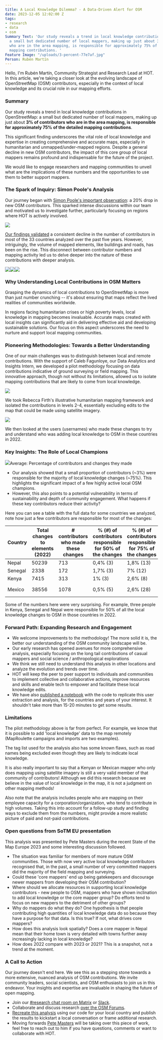 ```yaml
---
title: A Local Knowledge Dilemma? - A Data-Driven Alert for OSM
date: 2023-12-05 12:02:00 Z
tags:
- research
- data
- osm
Summary Text: 'Our study reveals a trend in local knowledge contributions in OpenStreetMap:
  a small but dedicated number of local mappers, making up just about 3% of contributors
  who are in the area mapping, is responsible for approximately 75% of the detailed
  mapping contributions. '
Feature Image: "/uploads/3-percent-77e7af.jpg"
Person: Rubén Martín
---
```


Hello, I'm Rubén Martín, Community Strategist and Research Lead at HOT. In this article, we're taking a closer look at the evolving landscape of OpenStreetMap (OSM) contributors, especially in the context of local knowledge and its crucial role in our mapping efforts.

### Summary

Our study reveals a trend in local knowledge contributions in OpenStreetMap: a small but dedicated number of local mappers, making up just about **3% of contributors who are in the area mapping, is responsible for approximately 75% of the detailed mapping contributions**.   

This significant finding underscores the vital role of local knowledge and expertise in creating comprehensive and accurate maps, especially in humanitarian and unmapped/under-mapped regions. Despite a general decline in new OSM contributors, the impact of this core group of local mappers remains profound and indispensable for the future of the project.  

We would like to engage researchers and mapping communities to unveil what are the implications of these numbers and the opportunities to use them to better support mappers.

### The Spark of Inquiry: Simon Poole's Analysis

Our journey began with [Simon Poole's important observation](https://www.openstreetmap.org/user/SimonPoole/diary/400701): a 20% drop in new OSM contributors. This sparked intense discussions within our team and motivated us to investigate further, particularly focusing on regions where HOT is actively involved.

![](https://lh7-us.googleusercontent.com/NO13aEnG2OW20JlSc9xms6OWuIsJX3W5qUiiPG6sMN9Z3jFukSw0B2lTJblG7wTHwhfPtJs6-TFHlLvPVKyg7HmJ23JZSp3H-KhasKex8D3Jo2bpcH72lLMLffrqIaBhwVnl0u-GLyrHxJsFUVjPI-Y)

[Our findings validated](https://www.hotosm.org/updates/driving-change-through-data-exploring-humanitarian-mapping-research-and-analysis-initiatives/) a consistent decline in the number of contributors in most of the 33 countries analyzed over the past five years. However, intriguingly, the volume of mapped elements, like buildings and roads, has been on the rise. This disconnect between contributor numbers and mapping activity led us to delve deeper into the nature of these contributions with deeper analysis.

![](https://lh7-us.googleusercontent.com/BO0a0CwJE9MtnILLvCvvzKUUGaRwOUKIH49bV9JBDs5hFYchO7nSLWDFQ9I4_7YiQJoSf-gzGLWr8euqf5CRinGz3eRqdiDsLFcVwW6QXOsLfSG9eUwovz2QOuauf6TL1ux50KoBkihO-09dEPst8BA)![](https://lh7-us.googleusercontent.com/I9I3QwUbp_asV7Gj-ncS_a3bVWVENIj17lI0bEa-euDQ3M_ZhiKZursMYqEFRLUhbP1JfQQxjzwoUIKTDSWiTE18ZkMuHBA4F8ZcByWzZZxHjXMwtk508rb3HPWz06hHo6DAktmVixKO8mr41NNjxpY)![](https://lh7-us.googleusercontent.com/FanUfVXJFqiozLXdv3qDyrTr-6II6Dk1Vdn5YFv3n4nXPW66qa1hImacn21PEkH_QJ6AR128Fl9GK4cp9IpR3LY-UV65TpAgqYeu5C8IQ2fiCSJJ1BC3KeEIpMz9tXPZzgZMQdLMH-VFeXwAIlLereY)  

### Why Understanding Local Contributions in OSM Matters

Grasping the dynamics of local contributions to OpenStreetMap is more than just number crunching -- it's about ensuring that maps reflect the lived realities of communities worldwide. 

In regions facing humanitarian crises or high poverty levels, local knowledge in mapping becomes invaluable. Accurate maps created with local insights can significantly aid in delivering effective aid and developing sustainable solutions. Our focus on this aspect underscores the need to nurture and support local mapping communities.

### Pioneering Methodologies: Towards a Better Understanding

One of our main challenges was to distinguish between local and remote contributions. With the support of Caleb Fagunloye, our Data Analytics and Insights Intern, we developed a pilot methodology focusing on data contributions indicative of ground surveying or field mapping. This innovative approach, though not without its limitations, allowed us to isolate mapping contributions that are likely to come from local knowledge.

![](https://lh7-us.googleusercontent.com/nLANMbYs-fi09UuDoF4d8yuqyZWsZLfww-3YwHAiraVIR0IYSnq0oxZ41xA7OoKfZLnoaFoYJwWzHszx34YZJRsV02aEiGMJQJU6i1MywJ9nus6ZUuqvYP0Bz1WgXjPmWM0MX8REOgRYQrbgnT8jQis)

We took Rebecca Firth's illustrative humanitarian mapping framework and isolated the contributions in levels 2-4, essentially excluding edits to the map that could be made using satellite imagery.

![](https://lh7-us.googleusercontent.com/xujGY8ZboKjifwDUDfiAprpRLU66AZW9rLELzlG-BNFXuNEc1VdXnTsQHILI78eieUdJ6mvzqr075b1qckCPAPSJAFCnjwoMTrbUzVXCTupkaoyzvxBu-otTbhDxBQ2org18NtlMDgFcprsVSxT9eJE)  

We then looked at the users (usernames) who made these changes to try and understand who was adding local knowledge to OSM in these countries in 2022\.

### Key Insights: The Role of Local Champions

![](https://lh7-us.googleusercontent.com/MspOHtCCcAcwNqcsz8FJCvmUUo1fXvJOUO08LXWV7gRSTsPbRL1_pSjrfYo4YBNaxxdDbt90Jjc8SjLaAweHJ6sHdAPIOzH6iqiype5hylW_6E0BXddfwl7rAxPBy0wb9RIwVKDZ6Puwq0ow922ibBg)Average: Percentage of contributors and changes they made

* Our analysis showed that a small proportion of contributors (~3%) were responsible for the majority of local knowledge changes (~75%). This highlights the significant impact of a few highly active local OSM champions.
* However, this also points to a potential vulnerability in terms of sustainability and depth of community engagement. What happens if these key contributors reduce their activity?

Here you can see a table with the full data for some countries we analyzed, note how just a few contributors are responsible for most of the changes:

| Country | Total changes to elements (2022) | \# contributors who made these changes | % (#) of contributors responsible for 50% of the changes | % (#) of contributors responsible for 75% of the changes | % (#) of contributors responsible for 95% of the changes |
| ------- | -------------------------------- | -------------------------------------- | -------------------------------------------------------- | -------------------------------------------------------- | -------------------------------------------------------- |
| Nepal   | 50239                            | 713                                    | 0,4% (3)                                                 | 1,8% (13)                                                | 12% (86)                                                 |
| Senegal | 2338                             | 172                                    | 1,7% (3)                                                 | 7% (12)                                                  | 43,6% (75)                                               |
| Kenya   | 7415                             | 313                                    | 1% (3)                                                   | 2,6% (8)                                                 | 28% (87)                                                 |
| Mexico  | 38556                            | 1078                                   | 0,5% (5)                                                 | 2,6% (28)                                                | 21,1% (227)                                              |

Some of the numbers here were very surprising. For example, three people in Kenya, Senegal and Nepal were responsible for 50% of all the local knowledge changes to OSM in those countries in 2022\.

### Forward Path: Expanding Research and Engagement

* We welcome improvements to the methodology! The more solid it is, the better our understanding of the OSM community landscape will be.
* Our early research has opened avenues for more comprehensive analysis, especially focusing on the long tail contributions of casual mappers and social science / anthropological explorations
* We think we still need to understand this analysis in other locations and analyze the evolution and trends over time.
* HOT will keep the peer to peer support to individuals and communities to implement collective and collaborative actions, improve resources and skills and enable tech to empower and facilitate these local knowledge edits.
* We have also [published a notebook](https://colab.research.google.com/drive/10OAa-2kNU4gHJMdyKZSwF78tZ1Lm-W08#scrollTo=FCVHqxj2H97D) with the code to replicate this user extraction and analysis, for the countries and years of your interest. It shouldn't take more than 15-20 minutes to get some results.

### Limitations

The pilot methodology above is far from perfect. For example, we know that it is possible to add 'local knowledge' data to the map remotely (MapRoulette campaigns and imports are two examples).   

The tag list used for the analysis also has some known flaws, such as road names being excluded even though they are likely to indicate local knowledge.  

It is also really important to say that a Kenyan or Mexican mapper who only does mapping using satellite imagery is still a very valid member of that community of contributors! Although we did this research because we believe in the value of local knowledge in the map, it is not a judgment on other mapping methods!

Also note that the analysis includes people who are mapping on their employee capacity for a corporation/organization, who tend to contribute in high volumes. Taking this into account for a follow-up study and finding ways to exclude them from the numbers, might provide a more realistic picture of paid and not-paid contributions.

### Open questions from SoTM EU presentation

This analysis was presented by Pete Masters during the recent State of the Map Europe 2023 and some interesting discussion followed.  

* The situation was familiar for members of more mature OSM communities. Those with now very active local knowledge contributors recognised that, in the past, a small number of very committed mappers did the majority of the field mapping and surveying.
* Could these 'core mappers' end up being gatekeepers and discourage newer mappers from developing their OSM contribution?
* Where should we allocate resources in supporting local knowledge contributors - new people to OSM, mappers who have shown inclination to add local knowledge or the core mapper group? Do efforts tend to focus on new mappers to the detriment of other groups?
* Why do mappers do what they do? One hypothesis is that people contributing high quantities of local knowledge data do so because they have a purpose for that data. Is this true? If not, what drives core mappers?
* How does this analysis look spatially? Does a core mapper in Nepal mean that their home town is very detailed with towns further away increasingly lacking in local knowledge?
* How does 2022 compare with 2023 or 2021? This is a snapshot, not a trend at the moment.

### A Call to Action

Our journey doesn't end here. We see this as a stepping stone towards a more extensive, nuanced analysis of OSM contributions. We invite community leaders, social scientists, and OSM enthusiasts to join us in this endeavor. Your insights and expertise are invaluable in shaping the future of open mapping.

* Join our [\#research chat room on Matrix](https://matrix.to/#/#openmapping-reseach:matrix.org) or [Slack](https://hotosm.slack.com/archives/C9UHNN1T4).
* Collaborate and discuss research [over the OSM Forums](https://community.openstreetmap.org/tag/research).
* [Recreate this analysis](https://colab.research.google.com/drive/10OAa-2kNU4gHJMdyKZSwF78tZ1Lm-W08) using our code for your local country and publish the results to kickstart a local conversation or frame additional research.
* Moving forwards [Pete Masters](mailto:pete.masters@hotosm.org) will be taking over this piece of work, feel free to reach  out to him if you have questions, comments or want to collaborate with HOT.